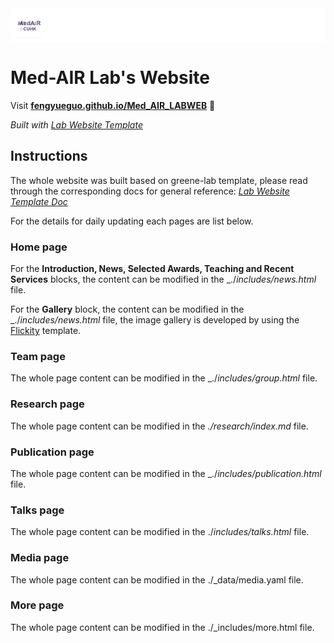 <div style="background: white; padding: 8px 10px 4px 10px;">
    <img src="images/Med-AIR.png" height="40px"/>
</div>

# Med-AIR Lab's Website

Visit **[fengyueguo.github.io/Med_AIR_LABWEB](https://fengyueguo.github.io/Med_AIR_LABWEB)** 🚀

_Built with [Lab Website Template](https://github.com/greenelab/lab-website-template)_


## Instructions
The whole website was built based on greene-lab template, please read through the corresponding docs for general reference: _[Lab Website Template Doc](https://greene-lab.gitbook.io/lab-website-template-docs/introduction/overview)_

For the details for daily updating each pages are list below.


### Home page
For the **Introduction, News, Selected Awards, Teaching and Recent Services** blocks, the content can be modified in the _./_includes/news.html_ file. 

For the **Gallery** block, the content can be modified in the _./_includes/news.html_ file, the image gallery is developed by using the [Flickity](https://flickity.metafizzy.co/) template.


### Team page
The whole page content can be modified in the _./_includes/group.html_ file.

### Research page
The whole page content can be modified in the _./research/index.md_ file.

### Publication page
The whole page content can be modified in the _./_includes/publication.html_ file.

### Talks page
The whole page content can be modified in the ./_includes/talks.html_ file.

### Media page
The whole page content can be modified in the ./_data/media.yaml file.

### More page
The whole page content can be modified in the ./_includes/more.html file.
